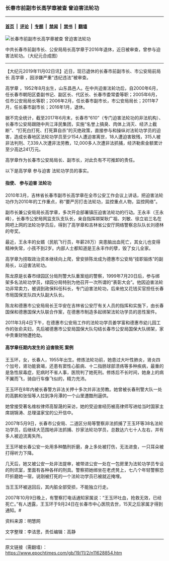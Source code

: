 ### 长春市前副市长高学章被查 曾迫害法轮功

---

#### [首页](../../../..?n11628854) &nbsp;|&nbsp; [评论](../../../../../epoch-comment?n11628854) &nbsp;|&nbsp; [专题](../../../../../epoch-special?n11628854) &nbsp;|&nbsp; [禁闻](../../../../../epoch-news?n11628854) &nbsp;|&nbsp; [禁书](../../../../../books?n11628854) &nbsp;|&nbsp; [翻墙](https://github.com/gfw-breaker/nogfw/blob/master/README.md?n11628854)


<div><img alt="长春市前副市长高学章被查 曾迫害法轮功" class="attachment-djy_600_400 size-djy_600_400 wp-post-image" src="https://i.epochtimes.com/assets/uploads/2019/11/gao-xuezhang_1-600x400.jpg"/>
<div class="caption">
 <p>
  中共长春市前副市长、公安局局长高学章于2016年退休，近日被审查，曾参与迫害法轮功。（大纪元合成图）
 </p>
</div></div><hr/><div class="post_content" id="artbody" itemprop="articleBody">
 <!-- article content begin -->
 <p>
  【大纪元2019年11月02日讯】近日，现已退休的长春市前副市长、市公安局前局长
  <ok href="https://www.epochtimes.com/gb/tag/%E9%AB%98%E5%AD%A6%E7%AB%A0.html">
   高学章
  </ok>
  ，因涉嫌严重“违纪违法”被审查。
 </p>
 <p>
  <ok href="https://www.epochtimes.com/gb/tag/%E9%AB%98%E5%AD%A6%E7%AB%A0.html">
   高学章
  </ok>
  ，1952年8月出生，山东昌邑人。在中共迫害法轮功后，自2000年6月，任长春市朝阳区委副书记、副区长、代区长、长春市委常委等职；2005年6月，任市公安局局长等职；2006年2月，任长春市副市长，市公安局局长；2011年7月，任长春市副市长；2016年1月，退休。
 </p>
 <p>
  据不完全统计，截至2017年6月末，长春市“610”（专门迫害法轮功的非法机构）、长春市公安局跟随中共江泽民集团，实施“名誉上搞臭、肉体上消灭、经济上截断”、“打死白打死、打死算自杀”的灭绝政策，直接参与和操纵对法轮功学员的迫害，造成长春地区法轮功学员至少154人遭迫害离世，18人遭迫害致残，315人被非法判刑、7,339人次遭非法劳教，12,000多人次遭非法抓捕，经济勒索金额累计至少高达241万元。
 </p>
 <p>
  高学章作为长春市公安局局长、副市长，对此负有不可推卸的责任。
 </p>
 <p>
  以下是高学章
  <ok href="https://www.epochtimes.com/gb/tag/%E5%8F%82%E4%B8%8E%E8%BF%AB%E5%AE%B3.html">
   参与迫害
  </ok>
  法轮功学员的事实。
 </p>
 <h4>
  <b>
   指使、
   <ok href="https://www.epochtimes.com/gb/tag/%E5%8F%82%E4%B8%8E%E8%BF%AB%E5%AE%B3.html">
    参与迫害
   </ok>
   法轮功
  </b>
 </h4>
 <p>
  2010年3月，吉林省长春市副市长高学章在全市公安工作会议上讲话，把迫害法轮功作为2010年的工作重点，称“要严厉打击法轮功，监控重点人物，监控网络”。
 </p>
 <p>
  副市长兼公安局局长高学章，多次开会部署镇压迫害法轮功的行动。王永丰（王永峰），长春市公安局网监支队支队长，亲自指挥绑架耿广祖、刘敏、徐立岩三名在网吧上网的法轮功学员后，得到了高学章和吉林省公安厅网络警察总队队长刘德林的夸奖。
 </p>
 <p>
  最近，王永丰的女婿（民航飞行员，年薪28万）突患脑出血死亡，其女儿也变得精神失常，小孩不到2岁。内部人士都知道是王永丰作的孽，毁了女儿全家。
 </p>
 <p>
  高学章为捞取政治资本继续向上爬，曾安排陈龙成为德惠市公安局“挂职锻炼”的副局长，以迫害法轮功。
 </p>
 <p>
  陈龙原是长春市绿园区分局刑警大队重案组的警察，1999年7月20日后，参与绑架多名法轮功学员，绿园分局特别为他召开一次所谓的“表彰大会”。他因迫害法轮功非常卖力，被调到政保科任科长，专门迫害法轮功，后来他又花钱买官担任长春市局国保支队四大队副大队长。
 </p>
 <p>
  陈龙和德惠市公安局局长王华安在吉林省公安厅有关人员的指挥和实施下，由长春国保和德惠国保大队联合作案，在德惠市制造多起绑架法轮功学员的恶性案件。
 </p>
 <p>
  2011年3月4日下午，在德惠市公安局工作的法轮功学员姜学富和德惠市幼儿园工作的张俞夫妇，先后被德惠市公安局国保大队勾结长春市公安局国保大队绑架，家中贵重财物遭抢劫。
 </p>
 <h4>
  <b>
   高学章任期内发生的
   <ok href="https://www.epochtimes.com/gb/tag/%E8%BF%AB%E5%AE%B3%E8%87%B4%E6%AD%BB.html">
    迫害致死
   </ok>
   案例
  </b>
 </h4>
 <p>
  王玉环，女，长春人，1955年出生。修炼法轮功前，她患过大叶性肺炎，肾炎四个加号，肾功能衰竭，还患有窦性心脏病、十二指肠球部溃疡等多种疾病，最重的是急性尿毒症，犯病时不省人事，医院判了她死刑。修炼后不长时间，她身上的病不翼而飞，骑自行车像飞似的，精力充沛。
 </p>
 <p>
  王玉环在8年内被长春警方非法关押十多次并非法劳教。她曾被长春刑警大队一处的高鹏和张恒等人拉到净月潭的一个山里遭酷刑逼供。
 </p>
 <p>
  她曾接受著名维权律师高智晟的采访，她的受迫害经历被高律师写进给当时国家主席胡锦涛、总理温家宝的公开信中。
 </p>
 <p>
  2007年5月9日，长春市公安局、二道区分局等警察非法抓捕了王玉环等38名法轮功学员，后继续大范围地非法抓捕、抄家法轮功学员，总数达六七十人左右，并有多人被迫流离失所。
 </p>
 <p>
  王玉环被长春公安一处用多种酷刑折磨，身上多处被打伤，无法进食，一只耳朵被打得听力下降。
 </p>
 <p>
  几天后，她又被公安一处非法提审，被带进公安一处在一包房里为法轮功学员专设的刑讯室，里面有各种各样的刑具。警察把她绑坐在老虎凳上，七八个年轻警察恐吓折磨她一宿，说刚被打死的一个法轮功学员已被就近掩埋。
 </p>
 <p>
  当王玉环被送回后，其内脏全部受损，不能独立行走。
 </p>
 <p>
  2007年10月9日晚上，有警察打电话通知家属说：“王玉环吐血，抢救无效，已经死亡。”有人透露，王玉环于9月24日在长春市中心医院去世，15天之后家属才得到通知。#
 </p>
 <p>
  资料来源：明慧网
 </p>
 <p>
  文字整理：李洁思，责任编辑：高静
 </p>
 <!-- article content end -->
 <div id="below_article_ad">
 </div>
</div>


---

原文链接（需翻墙）：https://www.epochtimes.com/gb/19/11/2/n11628854.htm